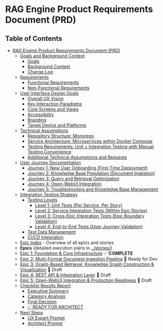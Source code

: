 # RAG Engine Product Requirements Document (PRD)

## Table of Contents

- [RAG Engine Product Requirements Document (PRD)](#table-of-contents)
  - [Goals and Background Context](./goals-and-background-context.md)
    - [Goals](./goals-and-background-context.md#goals)
    - [Background Context](./goals-and-background-context.md#background-context)
    - [Change Log](./goals-and-background-context.md#change-log)
  - [Requirements](./requirements.md)
    - [Functional Requirements](./requirements.md#functional-requirements)
    - [Non-Functional Requirements](./requirements.md#non-functional-requirements)
  - [User Interface Design Goals](./user-interface-design-goals.md)
    - [Overall UX Vision](./user-interface-design-goals.md#overall-ux-vision)
    - [Key Interaction Paradigms](./user-interface-design-goals.md#key-interaction-paradigms)
    - [Core Screens and Views](./user-interface-design-goals.md#core-screens-and-views)
    - [Accessibility](./user-interface-design-goals.md#accessibility)
    - [Branding](./user-interface-design-goals.md#branding)
    - [Target Device and Platforms](./user-interface-design-goals.md#target-device-and-platforms)
  - [Technical Assumptions](./technical-assumptions.md)
    - [Repository Structure: Monorepo](./technical-assumptions.md#repository-structure-monorepo)
    - [Service Architecture: Microservices within Docker Compose](./technical-assumptions.md#service-architecture-microservices-within-docker-compose)
    - [Testing Requirements: Unit + Integration Testing with Manual Testing Convenience](./technical-assumptions.md#testing-requirements-unit-integration-testing-with-manual-testing-convenience)
    - [Additional Technical Assumptions and Requests](./technical-assumptions.md#additional-technical-assumptions-and-requests)
  - [User Journey Documentation](./user-journey-documentation.md)
    - [Journey 1: New User Onboarding (First-Time Deployment)](./user-journey-documentation.md#journey-1-new-user-onboarding-first-time-deployment)
    - [Journey 2: Knowledge Base Population (Document Ingestion)](./user-journey-documentation.md#journey-2-knowledge-base-population-document-ingestion)
    - [Journey 3: Query and Retrieval Optimization](./user-journey-documentation.md#journey-3-query-and-retrieval-optimization)
    - [Journey 4: Open-WebUI Integration](./user-journey-documentation.md#journey-4-open-webui-integration)
    - [Journey 5: Troubleshooting and Knowledge Base Management](./user-journey-documentation.md#journey-5-troubleshooting-and-knowledge-base-management)
  - [Integration Testing Strategy](./integration-testing-strategy.md)
    - [Testing Levels](./integration-testing-strategy.md#testing-levels)
      - [Level 1: Unit Tests (Per Service, Per Story)](./integration-testing-strategy.md#level-1-unit-tests-per-service-per-story)
      - [Level 2: Service Integration Tests (Within Epic Stories)](./integration-testing-strategy.md#level-2-service-integration-tests-within-epic-stories)
      - [Level 3: Cross-Epic Integration Tests (Epic Boundary Validation)](./integration-testing-strategy.md#level-3-cross-epic-integration-tests-epic-boundary-validation)
      - [Level 4: End-to-End Tests (User Journey Validation)](./integration-testing-strategy.md#level-4-end-to-end-tests-user-journey-validation)
    - [Test Data Management](./integration-testing-strategy.md#test-data-management)
    - [CI/CD Integration](./integration-testing-strategy.md#cicd-integration)
  - [Epic Index](../stories/EPIC-INDEX.md) - Overview of all epics and stories
  - **Epics** (detailed execution plans in [../stories/](../stories/))
  - [Epic 1: Foundation & Core Infrastructure](../stories/epic-1-foundation.md) ✅ **COMPLETE**
  - [Epic 2: Multi-Format Document Ingestion Pipeline](../stories/epic-2-ingestion.md) 🔵 Ready for Dev
  - [Epic 3: Graph-Based Retrieval, Knowledge Graph Construction & Visualization](../stories/epic-3-retrieval-graph-viz.md) 🔵 Draft
  - [Epic 4: REST API & Integration Layer](../stories/epic-4-rest-api.md) 🔵 Draft
  - [Epic 5: Open-WebUI Integration & Production Readiness](../stories/epic-5-production-readiness.md) 🔵 Draft
  - [Checklist Results Report](./checklist-results-report.md)
    - [Executive Summary](./checklist-results-report.md#executive-summary)
    - [Category Analysis](./checklist-results-report.md#category-analysis)
    - [Final Decision](./checklist-results-report.md#final-decision)
    - [✅ READY FOR ARCHITECT](./checklist-results-report.md#ready-for-architect)
  - [Next Steps](./next-steps.md)
    - [UX Expert Prompt](./next-steps.md#ux-expert-prompt)
    - [Architect Prompt](./next-steps.md#architect-prompt)
